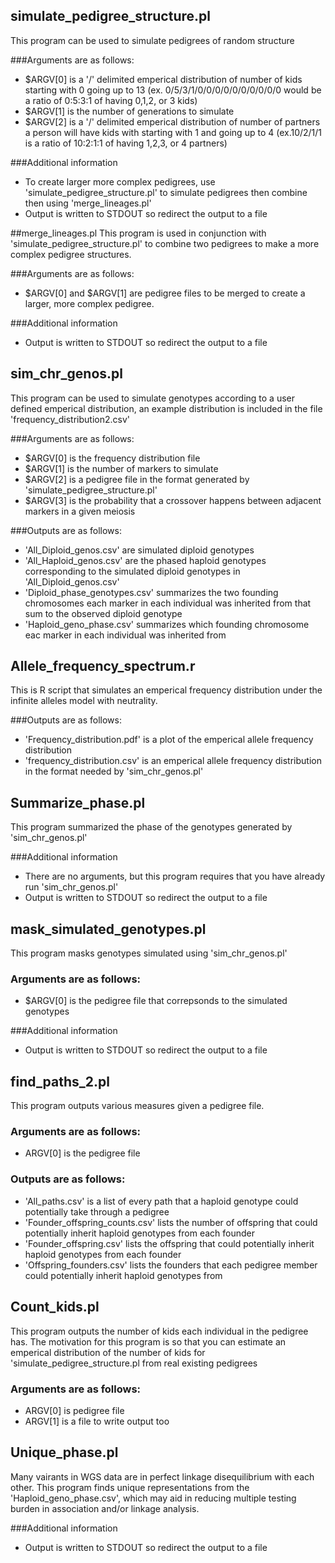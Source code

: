 ## simulate_pedigree_structure.pl 
This program can be used to simulate pedigrees of random structure

###Arguments are as follows: 
* $ARGV[0] is a '/' delimited emperical distribution of number of kids starting with 0 going up to 13 (ex. 0/5/3/1/0/0/0/0/0/0/0/0/0/0 would be a ratio of 0:5:3:1 of having 0,1,2, or 3 kids)
* $ARGV[1] is the number of generations to simulate
* $ARGV[2] is a '/' delimited emperical distribution of number of partners a person will have kids with starting with 1 and going up to 4 (ex.10/2/1/1 is a ratio of 10:2:1:1 of having 1,2,3, or 4 partners)

###Additional information
* To create larger more complex pedigrees, use 'simulate_pedigree_structure.pl' to simulate pedigrees then combine then using 'merge_lineages.pl'
* Output is written to STDOUT so redirect the output to a file

##merge_lineages.pl
This program is used in conjunction with 'simulate_pedigree_structure.pl' to combine two pedigrees to make a more complex pedigree structures.

###Arguments are as follows:
* $ARGV[0] and $ARGV[1] are pedigree files to be merged to create a larger, more complex pedigree.

###Additional information
* Output is written to STDOUT so redirect the output to a file

## sim_chr_genos.pl
This program can be used to simulate genotypes according to a user defined emperical distribution, an example distribution is included in the file 'frequency_distribution2.csv'

###Arguments are as follows:
* $ARGV[0] is the frequency distribution file
* $ARGV[1] is the number of markers to simulate
* $ARGV[2] is a pedigree file in the format generated by 'simulate_pedigree_structure.pl'
* $ARGV[3] is the probability that a crossover happens between adjacent markers in a given meiosis

###Outputs are as follows:
* 'All_Diploid_genos.csv' are simulated diploid genotypes 
* 'All_Haploid_genos.csv' are the phased haploid genotypes corresponding to the simulated diploid genotypes in 'All_Diploid_genos.csv'
* 'Diploid_phase_genotypes.csv' summarizes the two founding chromosomes each marker in each individual was inherited from that sum to the observed diploid genotype
* 'Haploid_geno_phase.csv' summarizes which founding chromosome eac marker in each individual was inherited from

## Allele_frequency_spectrum.r
This is R script that simulates an emperical frequency distribution under the infinite alleles model with neutrality.

###Outputs are as follows:
* 'Frequency_distribution.pdf' is a plot of the emperical allele frequency distribution
* 'frequency_distribution.csv' is an emperical allele frequency distribution in the format needed by 'sim_chr_genos.pl'

## Summarize_phase.pl
This program summarized the phase of the genotypes generated by 'sim_chr_genos.pl'  

###Additional information
* There are no arguments, but this program requires that you have already run 'sim_chr_genos.pl'
* Output is written to STDOUT so redirect the output to a file

## mask_simulated_genotypes.pl
This program masks genotypes simulated using 'sim_chr_genos.pl'

### Arguments are as follows:
* $ARGV[0] is the pedigree file that correpsonds to the simulated genotypes

###Additional information
* Output is written to STDOUT so redirect the output to a file

## find_paths_2.pl
This program outputs various measures given a pedigree file.

### Arguments are as follows:
* ARGV[0] is the pedigree file

### Outputs are as follows:
* 'All_paths.csv' is a list of every path that a haploid genotype could potentially take through a pedigree
* 'Founder_offspring_counts.csv' lists the number of offspring that could potentially inherit haploid genotypes from each founder
* 'Founder_offspring.csv' lists the offspring that could potentially inherit haploid genotypes from each founder
* 'Offspring_founders.csv' lists the founders that each pedigree member could potentially inherit haploid genotypes from

## Count_kids.pl
This program outputs the number of kids each individual in the pedigree has. The motivation for this program is so that you can estimate an emperical distribution of the number of kids for 'simulate_pedigree_structure.pl from real existing pedigrees

### Arguments are as follows:
* ARGV[0] is pedigree file
* ARGV[1] is a file to write output too

## Unique_phase.pl
Many vairants in WGS data are in perfect linkage disequilibrium with each other. This program finds unique representations from the 'Haploid_geno_phase.csv', which may aid in reducing multiple testing burden in association and/or linkage analysis.

###Additional information
* Output is written to STDOUT so redirect the output to a file
